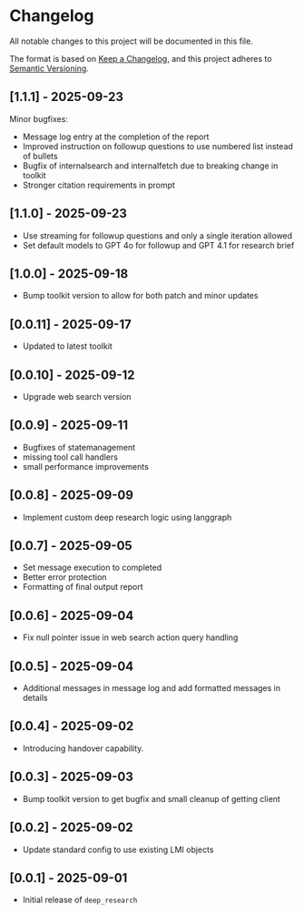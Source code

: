 # Changelog

All notable changes to this project will be documented in this file.

The format is based on [Keep a Changelog](https://keepachangelog.com/en/1.0.0/), 
and this project adheres to [Semantic Versioning](https://semver.org/spec/v2.0.0.html).

## [1.1.1] - 2025-09-23
Minor bugfixes:
- Message log entry at the completion of the report
- Improved instruction on followup questions to use numbered list instead of bullets
- Bugfix of internalsearch and internalfetch due to breaking change in toolkit
- Stronger citation requirements in prompt

## [1.1.0] - 2025-09-23
- Use streaming for followup questions and only a single iteration allowed
- Set default models to GPT 4o for followup and GPT 4.1 for research brief

## [1.0.0] - 2025-09-18
- Bump toolkit version to allow for both patch and minor updates

## [0.0.11] - 2025-09-17
- Updated to latest toolkit

## [0.0.10] - 2025-09-12
- Upgrade web search version

## [0.0.9] - 2025-09-11
- Bugfixes of statemanagement
- missing tool call handlers
- small performance improvements

## [0.0.8] - 2025-09-09
- Implement custom deep research logic using langgraph

## [0.0.7] - 2025-09-05
- Set message execution to completed
- Better error protection
- Formatting of final output report

## [0.0.6] - 2025-09-04
- Fix null pointer issue in web search action query handling

## [0.0.5] - 2025-09-04
- Additional messages in message log and add formatted messages in details

## [0.0.4] - 2025-09-02
- Introducing handover capability.

## [0.0.3] - 2025-09-03
- Bump toolkit version to get bugfix and small cleanup of getting client

## [0.0.2] - 2025-09-02
- Update standard config to use existing LMI objects

## [0.0.1] - 2025-09-01
- Initial release of `deep_research`